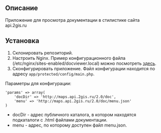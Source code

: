 ## Описание
Приложение для просмотра документации в стилистике сайта api.2gis.ru

## Установка
1. Склонировать репозиторий.
2. Настроить Nginx. Пример конфигурационного файла (/etc/nginx/sites-enabled/docviewer.local) можно посмотреть [здесь](https://github.com/2gis/maps-api-2.0-doc-viewer/blob/master/nginx-sample.conf).
3. Сконфигурировать приложение. Файл конфигурации находится по адресу `app/protected/config/main.php`.

Параметры для конфигурации:

    'params' => array(
        'docDir' => 'http://maps.api.2gis.ru/2.0/doc',
        'menu' => 'http://maps.api.2gis.ru/2.0/doc/menu.json'
    )

* docDir - адрес публичного каталога, в котором находятся подкаталоги с .html файлами документации.
* menu - адрес, по которому доступен файл menu.json.